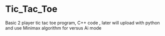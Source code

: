# Tic_Tac_Toe
Basic 2 player tic tac toe program, C++ code , later will upload with python and use Minimax algorithm for versus Ai mode
